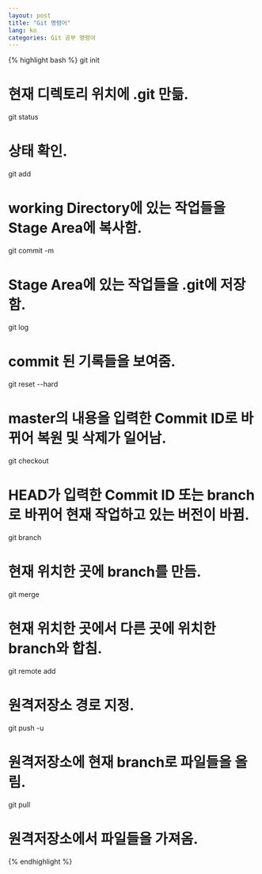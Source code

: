 ```yaml
---
layout: post
title: "Git 명령어"
lang: ko
categories: Git 공부 명령어
---
```


{% highlight bash %}
git init
# 현재 디렉토리 위치에 .git 만듦.

git status
# 상태 확인.

git add <files name>
# working Directory에 있는 작업들을 Stage Area에 복사함.

git commit -m <message>
# Stage Area에 있는 작업들을 .git에 저장함.

git log
# commit 된 기록들을 보여줌.

git reset --hard <Commit ID>
# master의 내용을 입력한 Commit ID로 바뀌어 복원 및 삭제가 일어남.

git checkout <Commit ID or branch>
# HEAD가 입력한 Commit ID 또는 branch로 바뀌어 현재 작업하고 있는 버전이 바뀜.

git branch <branch name>
# 현재 위치한 곳에 branch를 만듬.

git merge <A branch located elsewhere>
# 현재 위치한 곳에서 다른 곳에 위치한 branch와 합침.

git remote add <remote name> <URL or SSH>
# 원격저장소 경로 지정.

git push -u <remote name> <branch>
# 원격저장소에 현재 branch로 파일들을 올림.

git pull
# 원격저장소에서 파일들을 가져옴.

{% endhighlight %}